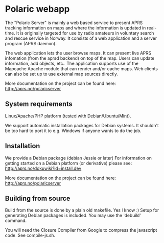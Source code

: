 # Polaric webapp

The "Polaric Server" is mainly a web based service to present APRS tracking information on maps and where the information is updated in real-time. It is originally targeted for use by radio amateurs in voluntary search and rescue service in Norway. It consists of a web application and a server program (APRS daemon). 

The web application lets the user browse maps. It can present live APRS infomation (from the aprsd backend) on top of the map. Users can update information, add objects, etc.. The application supports use of the Mapcache Apache module that can render and/or cache maps. Web clients can also be set up to use external map sources directly. 

More documentation on the project can be found here: 
http://aprs.no/polaricserver

## System requirements

Linux/Apache/PHP platform (tested with Debian/Ubuntu/Mint).

We support automatic installation packages for Debian systems. It shouldn't be too hard to port it to e.g. Windows if anyone wants to do the job. 
 
## Installation

We provide a Debian package (debian Jessie or later) For information on getting 
started on a Debian platform (or derivative) please see: 
http://aprs.no/dokuwiki?id=install.dev

More documentation on the project can be found here: 
http://aprs.no/polaricserver

## Building from source 

Build from the source is done by a plain old makefile. Yes I know :)
Setup for generating Debian packages is included. You may use the 'debuild' 
command.

You will need the Closure Compiler from Google to compress the javascript 
code. See compile-js.sh. 

